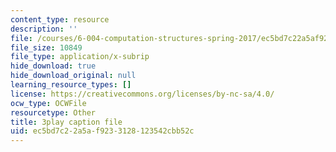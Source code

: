 ```yaml
---
content_type: resource
description: ''
file: /courses/6-004-computation-structures-spring-2017/ec5bd7c22a5af9233128123542cbb52c_Teo5DweypWU.srt
file_size: 10849
file_type: application/x-subrip
hide_download: true
hide_download_original: null
learning_resource_types: []
license: https://creativecommons.org/licenses/by-nc-sa/4.0/
ocw_type: OCWFile
resourcetype: Other
title: 3play caption file
uid: ec5bd7c2-2a5a-f923-3128-123542cbb52c
---
```

